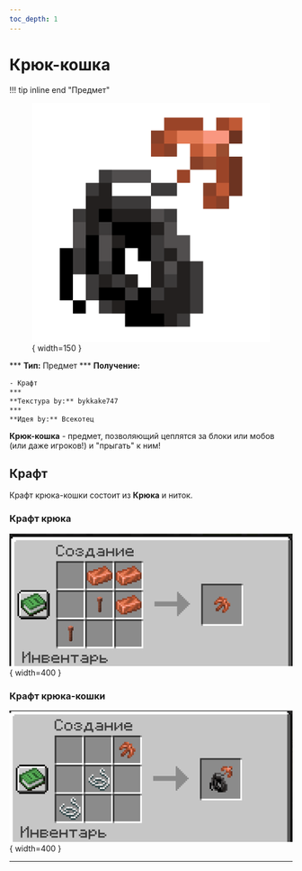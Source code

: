 ```yaml
---
toc_depth: 1
---
```


# Крюк-кошка

!!! tip inline end "Предмет"
    <figure markdown="span">
        ![gh](../../assets/items/items/gh.png){ width=150 }
    </figure>
    ***
    **Тип:** Предмет
    ***
    **Получение:**
    
    - Крафт
    ***
    **Текстура by:** bykkake747
    ***
    **Идея by:** Всекотец

**Крюк-кошка** - предмет, позволяющий цеплятся за блоки или мобов (или даже игроков!) и "прыгать" к ним!

## Крафт

Крафт крюка-кошки состоит из **Крюка** и ниток.

### Крафт крюка

![hook](../../assets/items/items/gh_hook.png){ width=400 }

### Крафт крюка-кошки

![gh_craft](../../assets/items/items/gh_craft.png){ width=400 }

***